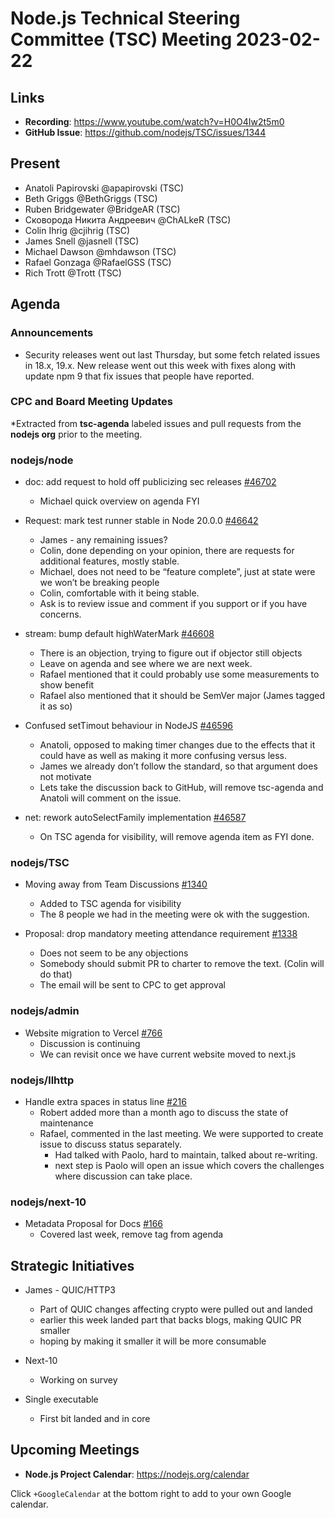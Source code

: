 # Node.js Technical Steering Committee (TSC) Meeting 2023-02-22

## Links

* **Recording**:  <https://www.youtube.com/watch?v=H0O4Iw2t5m0>
* **GitHub Issue**: <https://github.com/nodejs/TSC/issues/1344>

## Present

* Anatoli Papirovski @apapirovski (TSC)
* Beth Griggs @BethGriggs (TSC)
* Ruben Bridgewater @BridgeAR (TSC)
* Сковорода Никита Андреевич @ChALkeR (TSC)
* Colin Ihrig @cjihrig (TSC)
* James Snell @jasnell (TSC)
* Michael Dawson @mhdawson (TSC)
* Rafael Gonzaga @RafaelGSS (TSC)
* Rich Trott @Trott (TSC)

## Agenda

### Announcements

* Security releases went out last Thursday, but some fetch related issues in 18.x, 19.x.
  New release went out this week with fixes along with update npm 9 that fix issues
  that people have reported.

### CPC and Board Meeting Updates

*Extracted from **tsc-agenda** labeled issues and pull requests from the **nodejs org** prior to the meeting.

### nodejs/node

* doc: add request to hold off publicizing sec releases [#46702](https://github.com/nodejs/node/pull/46702)
  * Michael quick overview on agenda FYI

* Request: mark test runner stable in Node 20.0.0 [#46642](https://github.com/nodejs/node/issues/46642)
  * James - any remaining issues?
  * Colin, done depending on your opinion, there are requests for additional features, mostly stable.
  * Michael, does not need to be “feature complete”, just at state were we won’t be breaking people
  * Colin, comfortable with it being stable.
  * Ask is to review issue and comment if you support or if you have concerns.

* stream: bump default highWaterMark [#46608](https://github.com/nodejs/node/pull/46608)
  * There is an objection, trying to figure out if objector still objects
  * Leave on agenda and see where we are next week.
  * Rafael mentioned that it could probably use some measurements to show benefit
  * Rafael also mentioned that it should be SemVer major (James tagged it as so)

* Confused setTimout behaviour in NodeJS [#46596](https://github.com/nodejs/node/issues/46596)
  * Anatoli, opposed to making timer changes due to the effects that it could have as well as making it more confusing versus less.
  * James we already don’t follow the standard, so that argument does not motivate
  * Lets take the discussion back to GitHub, will remove tsc-agenda and Anatoli will comment on the issue.

* net: rework autoSelectFamily implementation [#46587](https://github.com/nodejs/node/pull/46587)
  * On TSC agenda for visibility, will remove agenda item as FYI done.

### nodejs/TSC

* Moving away from Team Discussions [#1340](https://github.com/nodejs/TSC/issues/1340)
  * Added to TSC agenda for visibility
  * The 8 people we had in the meeting were ok with the suggestion.

* Proposal: drop mandatory meeting attendance requirement [#1338](https://github.com/nodejs/TSC/issues/1338)
  * Does not seem to be any objections
  * Somebody should submit PR to charter to remove the text. (Colin will do that)
  * The email will be sent to CPC to get approval

### nodejs/admin

* Website migration to Vercel [#766](https://github.com/nodejs/admin/issues/766)
  * Discussion is continuing
  * We can revisit once we have current website moved to next.js

### nodejs/llhttp

* Handle extra spaces in status line [#216](https://github.com/nodejs/llhttp/pull/216)
  * Robert added more than a month ago to discuss the state of maintenance
  * Rafael, commented in the last meeting. We were supported to create issue to discuss status separately.
    * Had talked with Paolo, hard to maintain, talked about re-writing.
    * next step is Paolo will open an issue which covers the challenges where discussion can
      take place.

### nodejs/next-10

* Metadata Proposal for Docs [#166](https://github.com/nodejs/next-10/issues/166)
  * Covered last week, remove tag from agenda

## Strategic Initiatives

* James - QUIC/HTTP3
  * Part of QUIC changes affecting crypto were pulled out and landed
  * earlier this week landed part that backs blogs, making QUIC PR smaller
  * hoping by making it smaller it will be more consumable

* Next-10
  * Working on survey

* Single executable
  * First bit landed and in core

## Upcoming Meetings

* **Node.js Project Calendar**: <https://nodejs.org/calendar>

Click `+GoogleCalendar` at the bottom right to add to your own Google calendar.
